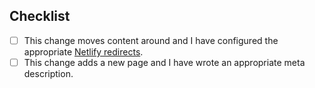<!-- Please, describe what this PR changes and why. -->

## Checklist

- [ ] This change moves content around and I have configured the appropriate [Netlify redirects](https://www.netlify.com/docs/redirects/).
- [ ] This change adds a new page and I have wrote an appropriate meta description.
